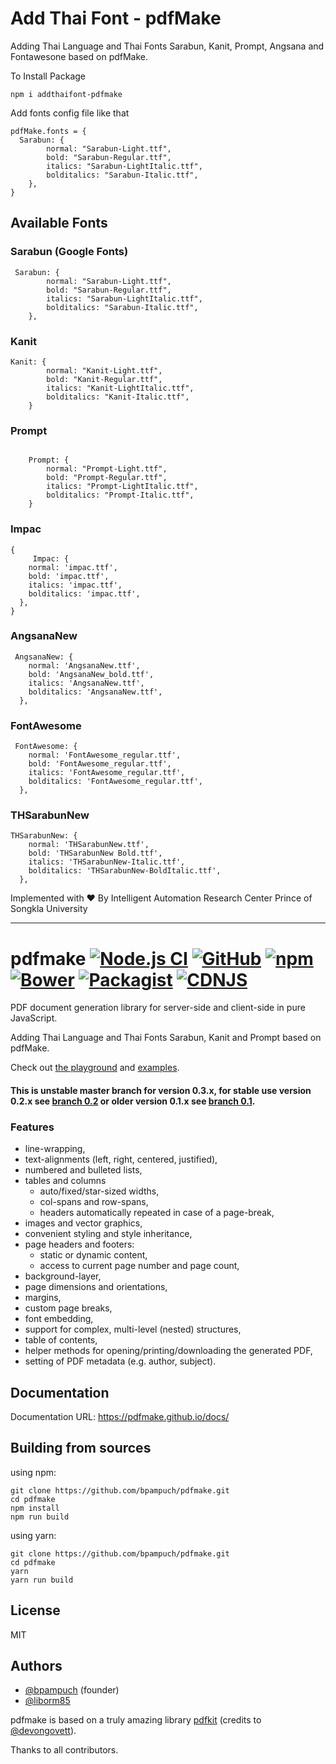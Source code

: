 # Add Thai Font - pdfMake

Adding Thai Language and Thai Fonts Sarabun, Kanit, Prompt, Angsana and Fontawesone based on pdfMake.

To Install Package

```
npm i addthaifont-pdfmake
```

Add fonts config file like that

```
pdfMake.fonts = {
  Sarabun: {
		normal: "Sarabun-Light.ttf",
		bold: "Sarabun-Regular.ttf",
		italics: "Sarabun-LightItalic.ttf",
		bolditalics: "Sarabun-Italic.ttf",
	},
}
```

## Available Fonts

### Sarabun (Google Fonts)

```
 Sarabun: {
		normal: "Sarabun-Light.ttf",
		bold: "Sarabun-Regular.ttf",
		italics: "Sarabun-LightItalic.ttf",
		bolditalics: "Sarabun-Italic.ttf",
	},
```

### Kanit

```
Kanit: {
		normal: "Kanit-Light.ttf",
		bold: "Kanit-Regular.ttf",
		italics: "Kanit-LightItalic.ttf",
		bolditalics: "Kanit-Italic.ttf",
	}
```

### Prompt

```

	Prompt: {
		normal: "Prompt-Light.ttf",
		bold: "Prompt-Regular.ttf",
		italics: "Prompt-LightItalic.ttf",
		bolditalics: "Prompt-Italic.ttf",
	}
```

### Impac

```
{
	 Impac: {
    normal: 'impac.ttf',
    bold: 'impac.ttf',
    italics: 'impac.ttf',
    bolditalics: 'impac.ttf',
  },
}
```

### AngsanaNew

```
 AngsanaNew: {
    normal: 'AngsanaNew.ttf',
    bold: 'AngsanaNew_bold.ttf',
    italics: 'AngsanaNew.ttf',
    bolditalics: 'AngsanaNew.ttf',
  },
```

### FontAwesome

```
 FontAwesome: {
    normal: 'FontAwesome_regular.ttf',
    bold: 'FontAwesome_regular.ttf',
    italics: 'FontAwesome_regular.ttf',
    bolditalics: 'FontAwesome_regular.ttf',
  },
```

### THSarabunNew

```
THSarabunNew: {
    normal: 'THSarabunNew.ttf',
    bold: 'THSarabunNew Bold.ttf',
    italics: 'THSarabunNew-Italic.ttf',
    bolditalics: 'THSarabunNew-BoldItalic.ttf',
  },
```

Implemented with ❤ By Intelligent Automation Research Center Prince of Songkla University

---

# pdfmake [![Node.js CI][githubactions_img]][githubactions_url] [![GitHub][github_img]][github_url] [![npm][npm_img]][npm_url] [![Bower][bower_img]][bower_url] [![Packagist][packagist_img]][packagist_url] [![CDNJS][cdnjs_img]][cndjs_url]

[githubactions_img]: https://github.com/bpampuch/pdfmake/workflows/Node.js%20CI/badge.svg?branch=master
[githubactions_url]: https://github.com/bpampuch/pdfmake/actions
[github_img]: https://img.shields.io/github/release/bpampuch/pdfmake.svg
[github_url]: https://github.com/bpampuch/pdfmake/releases/latest
[npm_img]: https://img.shields.io/npm/v/pdfmake.svg?colorB=0E7FBF
[npm_url]: https://www.npmjs.com/package/pdfmake
[bower_img]: https://img.shields.io/bower/v/pdfmake.svg?colorB=0E7FBF
[bower_url]: https://github.com/bpampuch/pdfmake
[packagist_img]: https://img.shields.io/packagist/v/bpampuch/pdfmake.svg?colorB=0E7FBF
[packagist_url]: https://packagist.org/packages/bpampuch/pdfmake
[cdnjs_img]: https://img.shields.io/cdnjs/v/pdfmake.svg?colorB=0E7FBF
[cndjs_url]: https://cdnjs.com/libraries/pdfmake

PDF document generation library for server-side and client-side in pure JavaScript.

Adding Thai Language and Thai Fonts Sarabun, Kanit and Prompt based on pdfMake.

Check out [the playground](http://bpampuch.github.io/pdfmake/playground.html) and [examples](https://github.com/bpampuch/pdfmake/tree/master/examples).

#### This is unstable master branch for version 0.3.x, for stable use version 0.2.x see [branch 0.2](https://github.com/bpampuch/pdfmake/tree/0.2) or older version 0.1.x see [branch 0.1](https://github.com/bpampuch/pdfmake/tree/0.1).

### Features

- line-wrapping,
- text-alignments (left, right, centered, justified),
- numbered and bulleted lists,
- tables and columns
  - auto/fixed/star-sized widths,
  - col-spans and row-spans,
  - headers automatically repeated in case of a page-break,
- images and vector graphics,
- convenient styling and style inheritance,
- page headers and footers:
  - static or dynamic content,
  - access to current page number and page count,
- background-layer,
- page dimensions and orientations,
- margins,
- custom page breaks,
- font embedding,
- support for complex, multi-level (nested) structures,
- table of contents,
- helper methods for opening/printing/downloading the generated PDF,
- setting of PDF metadata (e.g. author, subject).

## Documentation

Documentation URL: https://pdfmake.github.io/docs/

## Building from sources

using npm:

```
git clone https://github.com/bpampuch/pdfmake.git
cd pdfmake
npm install
npm run build
```

using yarn:

```
git clone https://github.com/bpampuch/pdfmake.git
cd pdfmake
yarn
yarn run build
```

## License

MIT

## Authors

- [@bpampuch](https://github.com/bpampuch) (founder)
- [@liborm85](https://github.com/liborm85)

pdfmake is based on a truly amazing library [pdfkit](https://github.com/devongovett/pdfkit) (credits to [@devongovett](https://github.com/devongovett)).

Thanks to all contributors.
